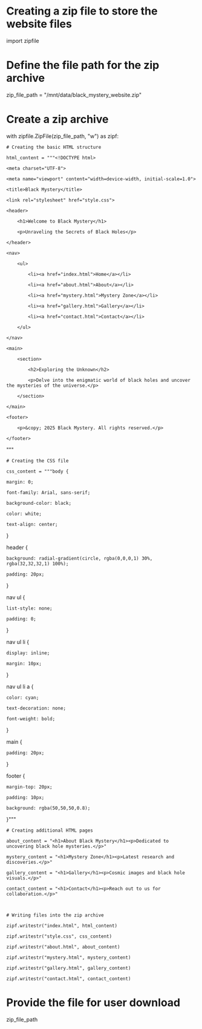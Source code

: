 # Creating a zip file to store the website files

import zipfile



# Define the file path for the zip archive

zip_file_path = "/mnt/data/black_mystery_website.zip"



# Create a zip archive

with zipfile.ZipFile(zip_file_path, "w") as zipf:

    # Creating the basic HTML structure

    html_content = """<!DOCTYPE html>

<html lang="en">

<head>

    <meta charset="UTF-8">

    <meta name="viewport" content="width=device-width, initial-scale=1.0">

    <title>Black Mystery</title>

    <link rel="stylesheet" href="style.css">

</head>

<body>

    <header>

        <h1>Welcome to Black Mystery</h1>

        <p>Unraveling the Secrets of Black Holes</p>

    </header>

    <nav>

        <ul>

            <li><a href="index.html">Home</a></li>

            <li><a href="about.html">About</a></li>

            <li><a href="mystery.html">Mystery Zone</a></li>

            <li><a href="gallery.html">Gallery</a></li>

            <li><a href="contact.html">Contact</a></li>

        </ul>

    </nav>

    <main>

        <section>

            <h2>Exploring the Unknown</h2>

            <p>Delve into the enigmatic world of black holes and uncover the mysteries of the universe.</p>

        </section>

    </main>

    <footer>

        <p>&copy; 2025 Black Mystery. All rights reserved.</p>

    </footer>

</body>

</html>

"""

    # Creating the CSS file

    css_content = """body {

    margin: 0;

    font-family: Arial, sans-serif;

    background-color: black;

    color: white;

    text-align: center;

}

header {

    background: radial-gradient(circle, rgba(0,0,0,1) 30%, rgba(32,32,32,1) 100%);

    padding: 20px;

}

nav ul {

    list-style: none;

    padding: 0;

}

nav ul li {

    display: inline;

    margin: 10px;

}

nav ul li a {

    color: cyan;

    text-decoration: none;

    font-weight: bold;

}

main {

    padding: 20px;

}

footer {

    margin-top: 20px;

    padding: 10px;

    background: rgba(50,50,50,0.8);

}"""



    # Creating additional HTML pages

    about_content = "<h1>About Black Mystery</h1><p>Dedicated to uncovering black hole mysteries.</p>"

    mystery_content = "<h1>Mystery Zone</h1><p>Latest research and discoveries.</p>"

    gallery_content = "<h1>Gallery</h1><p>Cosmic images and black hole visuals.</p>"

    contact_content = "<h1>Contact</h1><p>Reach out to us for collaboration.</p>"



    # Writing files into the zip archive

    zipf.writestr("index.html", html_content)

    zipf.writestr("style.css", css_content)

    zipf.writestr("about.html", about_content)

    zipf.writestr("mystery.html", mystery_content)

    zipf.writestr("gallery.html", gallery_content)

    zipf.writestr("contact.html", contact_content)



# Provide the file for user download

zip_file_path
